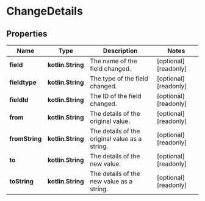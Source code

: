 
# ChangeDetails

## Properties
Name | Type | Description | Notes
------------ | ------------- | ------------- | -------------
**field** | **kotlin.String** | The name of the field changed. |  [optional] [readonly]
**fieldtype** | **kotlin.String** | The type of the field changed. |  [optional] [readonly]
**fieldId** | **kotlin.String** | The ID of the field changed. |  [optional] [readonly]
**from** | **kotlin.String** | The details of the original value. |  [optional] [readonly]
**fromString** | **kotlin.String** | The details of the original value as a string. |  [optional] [readonly]
**to** | **kotlin.String** | The details of the new value. |  [optional] [readonly]
**toString** | **kotlin.String** | The details of the new value as a string. |  [optional] [readonly]



